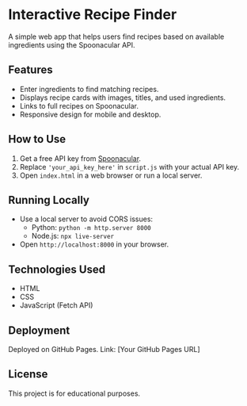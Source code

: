 # Interactive Recipe Finder

A simple web app that helps users find recipes based on available ingredients using the Spoonacular API.

## Features
- Enter ingredients to find matching recipes.
- Displays recipe cards with images, titles, and used ingredients.
- Links to full recipes on Spoonacular.
- Responsive design for mobile and desktop.

## How to Use
1. Get a free API key from [Spoonacular](https://spoonacular.com/food-api).
2. Replace `'your_api_key_here'` in `script.js` with your actual API key.
3. Open `index.html` in a web browser or run a local server.

## Running Locally
- Use a local server to avoid CORS issues:
  - Python: `python -m http.server 8000`
  - Node.js: `npx live-server`
- Open `http://localhost:8000` in your browser.

## Technologies Used
- HTML
- CSS
- JavaScript (Fetch API)

## Deployment
Deployed on GitHub Pages. Link: [Your GitHub Pages URL]

## License
This project is for educational purposes.